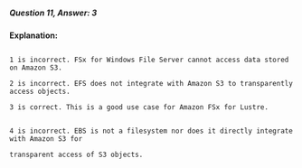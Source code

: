 ##### Question 11, Answer: 3

**Explanation:**

```

1 is incorrect. FSx for Windows File Server cannot access data stored on Amazon S3.

2 is incorrect. EFS does not integrate with Amazon S3 to transparently access objects.

3 is correct. This is a good use case for Amazon FSx for Lustre.

```

```

4 is incorrect. EBS is not a filesystem nor does it directly integrate with Amazon S3 for

transparent access of S3 objects.

```


